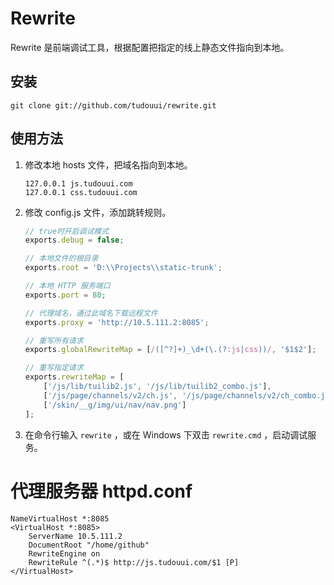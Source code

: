 Rewrite
=================================================

Rewrite 是前端调试工具，根据配置把指定的线上静态文件指向到本地。

## 安装

```
git clone git://github.com/tudouui/rewrite.git
```

## 使用方法

1. 修改本地 hosts 文件，把域名指向到本地。

	```
	127.0.0.1 js.tudouui.com
	127.0.0.1 css.tudouui.com
	```

2. 修改 config.js 文件，添加跳转规则。

	```js
	// true时开启调试模式
	exports.debug = false;

	// 本地文件的根目录
	exports.root = 'D:\\Projects\\static-trunk';

	// 本地 HTTP 服务端口
	exports.port = 80;

	// 代理域名，通过此域名下载远程文件
	exports.proxy = 'http://10.5.111.2:8085';

	// 重写所有请求
	exports.globalRewriteMap = [/([^?]+)_\d+(\.(?:js|css))/, '$1$2'];

	// 重写指定请求
	exports.rewriteMap = [
		['/js/lib/tuilib2.js', '/js/lib/tuilib2_combo.js'],
		['/js/page/channels/v2/ch.js', '/js/page/channels/v2/ch_combo.js'],
		['/skin/__g/img/ui/nav/nav.png']
	];
	```

3. 在命令行输入 `rewrite` ，或在 Windows 下双击 `rewrite.cmd` ，启动调试服务。

代理服务器 httpd.conf
=================================================

```
NameVirtualHost *:8085
<VirtualHost *:8085>
	ServerName 10.5.111.2
	DocumentRoot "/home/github"
	RewriteEngine on
	RewriteRule ^(.*)$ http://js.tudouui.com/$1 [P]
</VirtualHost>
```
